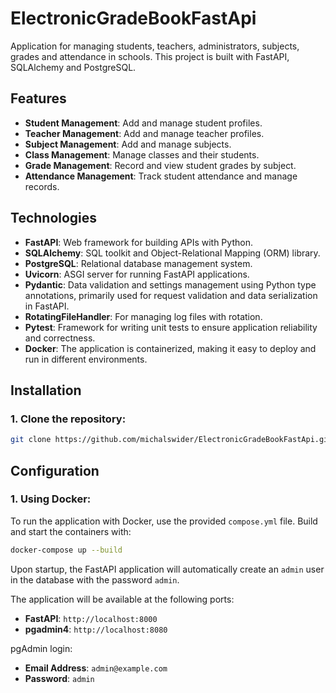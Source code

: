 # **ElectronicGradeBookFastApi**

Application for managing students, teachers, administrators, subjects, grades and attendance in schools. This project is built with FastAPI, SQLAlchemy and PostgreSQL.

## **Features**
- **Student Management**: Add and manage student profiles.
- **Teacher Management**: Add and manage teacher profiles.
- **Subject Management**: Add and manage subjects.
- **Class Management**: Manage classes and their students.
- **Grade Management**: Record and view student grades by subject.
- **Attendance Management**: Track student attendance and manage records.

## **Technologies**
- **FastAPI**: Web framework for building APIs with Python.
- **SQLAlchemy**: SQL toolkit and Object-Relational Mapping (ORM) library.
- **PostgreSQL**: Relational database management system.
- **Uvicorn**: ASGI server for running FastAPI applications.
- **Pydantic**: Data validation and settings management using Python type annotations, primarily used for request validation and data serialization in FastAPI.
- **RotatingFileHandler**: For managing log files with rotation.
- **Pytest**: Framework for writing unit tests to ensure application reliability and correctness.
- **Docker**: The application is containerized, making it easy to deploy and run in different environments.

## **Installation**

### **1. Clone the repository:**
   ```bash
   git clone https://github.com/michalswider/ElectronicGradeBookFastApi.git
   ```

## **Configuration**

### **1. Using Docker:**
To run the application with Docker, use the provided `compose.yml` file. Build and start the containers with:
   ```bash
   docker-compose up --build
   ```
Upon startup, the FastAPI application will automatically create an `admin` user in the database with the password `admin`.

The application will be available at the following ports:
- **FastAPI**: `http://localhost:8000`
- **pgadmin4**: `http://localhost:8080`

pgAdmin login:
- **Email Address**: `admin@example.com`
- **Password**: `admin`
